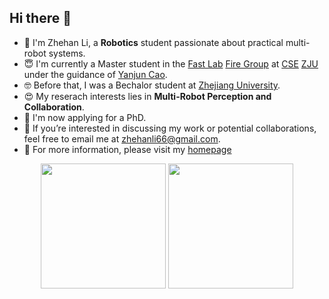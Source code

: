## Hi there 👋

<!--
**dukuhfgfji/dukuhfgfji** is a ✨ _special_ ✨ repository because its `README.md` (this file) appears on your GitHub profile.

Here are some ideas to get you started:
-->

- 🤖 I'm Zhehan Li, a **Robotics** student passionate about practical multi-robot systems.
- 😇 I'm currently a Master student in the [Fast Lab](http://zju-fast.com/) [Fire Group](http://zju-fast.com/research-group/yanjun-cao/) at [CSE](http://www.cse.zju.edu.cn/) [ZJU](https://www.zju.edu.cn/) under the guidance of [Yanjun Cao](http://zju-fast.com/research-group/yanjun-cao/).
- 🤓 Before that, I was a Bechalor student at [Zhejiang University](https://www.zju.edu.cn/).
- 😍 My reserach interests lies in **Multi-Robot Perception and Collaboration**.
- 🤔 I'm now applying for a PhD.
- 🤗 If you’re interested in discussing my work or potential collaborations, feel free to email me at [zhehanli66@gmail.com](mailto:zhehanli66@gmail.com).
- 💬 For more information, please visit my [homepage](https://dukuhfgfji.github.io/)

<div class="image-container" align="center">
  <img height=200 src="https://github-readme-stats-ten-mu-96.vercel.app/api?username=dukuhfgfji&show_icons=true&role=OWNER,COLLABORATOR" />
  <img height=200 src="https://github-readme-stats-ten-mu-96.vercel.app/api/top-langs?username=dukuhfgfji&layout=compact&langs_count=8&card_width=320&role=OWNER,COLLABORATOR" />
</div>
